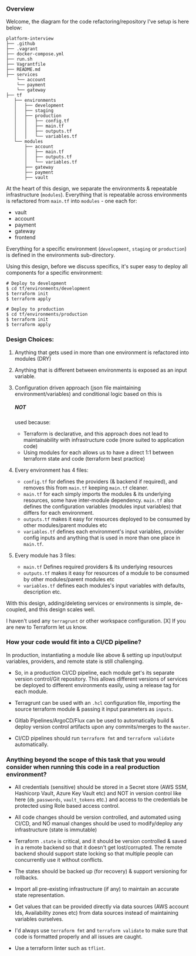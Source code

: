 <h3> Overview </h3>
Welcome, the diagram for the code refactoring/repository I've setup is here below:

```
platform-interview
├── .github
├── .vagrant
├── docker-compose.yml
├── run.sh
├── Vagrantfile
├── README.md
├── services
    └── account
    └── payment
    └── gateway
├── tf
   ├── environments
   │   ├── development
   │   ├── staging
   │   ├── production
   │   │   ├── config.tf
   │   │   ├── main.tf
   │   │   ├── outputs.tf
   │   │   └── variables.tf
   └── modules
       ├── account
       │   ├── main.tf
       │   ├── outputs.tf
       │   └── variables.tf
       ├── gateway
       ├── payment
       ├── vault
```

At the heart of this design, we separate the environments & repeatable infrastructure (`modules`).
Everything that is repeatable across environments is refactored from `main.tf` into `modules` - one each for:
 - vault
 - account
 - payment
 - gateway
 - frontend

Everything for a specific environment (`development`, `staging` or `production`) is defined in the environments sub-directory.

Using this design, before we discuss specifics, it's super easy to deploy all components for a specific environment:
```
# Deploy to development
$ cd tf/environments/development
$ terraform init
$ terraform apply

# Deploy to production
$ cd tf/environments/production
$ terraform init
$ terraform apply
```

<h3> Design Choices: </h3>


1. Anything that gets used in more than one environment is refactored into modules (DRY)

2. Anything that is different between environments is exposed as an input variable.

3. Configuration driven approach (json file maintaining environment/variables) and conditional logic based on this is <h5> NOT </h5> used because:
    - Terraform is declarative, and this approach does not lead to maintainability with infrastructure code (more suited to application code)
    - Using modules for each allows us to have a direct 1:1 between terraform state and code (terraform best practice)


4. Every environment has 4 files:

    - `config.tf` for defines the providers (& backend if required), and removes this from `main.tf` keeping `main.tf` cleaner.
    - `main.tf` for each simply imports the modules & its underlying resources, some have inter-module dependency. `main.tf` also defines the configuration variables (modules input variables) that differs for each environment.
    - `outputs.tf` makes it easy for resources deployed to be consumed by other modules/parent modules etc
    - `variables.tf` defines each environment's input variables, provider config inputs and anything that is used in more than one place in `main.tf`.

5. Every module has 3 files:
    - `main.tf` Defines required providers & its underlying resources
    - `outputs.tf` makes it easy for resources of a module to be consumed by other modules/parent modules etc
    - `variables.tf` defines each modules's input variables with defaults, description etc.

With this design, adding/deleting services or environments is simple, de-coupled, and this design scales well.


I haven't used any `terragrunt` or other workspace configuration.
[X] If you are new to Terraform let us know.


<h3> How your code would fit into a CI/CD pipeline? </h3>

In production, instantiating a module like above & setting up input/output variables, providers, and remote state is still challenging.

- So, in a production CI/CD pipeline, each module get's its separate version control/Git repository. This allows different versions of services be deployed to different environments easily, using a release tag for each module.

- Terragrunt can be used with an `.hcl` configuration file, importing the source terraform module & passing it input parameters as `inputs`.

- Gitlab Pipelines/ArgoCD/Flux can be used to automatically build & deploy version control artifacts upon any commits/merges to the `master`.

- CI/CD pipelines should run  `terraform fmt` and `terraform validate` automatically.


<h3> Anything beyond the scope of this task that you would consider when running this code in a real production environment? </h3>

- All credentials (sensitive) should be stored in a Secret store (AWS SSM, Hashicorp Vault, Azure Key Vault etc) and NOT in version control like here (`db_passwords`, `vault_tokens` etc.) and access to the credentials be protected using Role based access control. 

- All code changes should be version controlled, and automated using CI/CD, and NO manual changes should be used to modify/deploy any infrastructure (state is immutable)

- Terraform `.state` is critical, and it should be version controlled & saved in a remote backend so that it doesn't get lost/corrupted.
  The remote backend should support state locking so that multiple people can concurrently use it without conflicts.

- The states should be backed up (for recovery) & support versioning for rollbacks.

- Import all pre-existing infrastructure (if any) to maintain an accurate state representation.

- Get values that can be provided directly via data sources (AWS account Ids, Availability zones etc) from data sources instead of maintaining variables ourselves. 

- I'd always use `terraform fmt` and `terraform validate` to make sure that code is formatted properly and all issues are caught.

- Use a terraform linter such as `tflint`.
